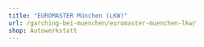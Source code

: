 ```yaml
---
title: "EUROMASTER München (LKW)"
url: /garching-bei-muenchen/euromaster-muenchen-lkw/
shop: Autowerkstatt
---
```


